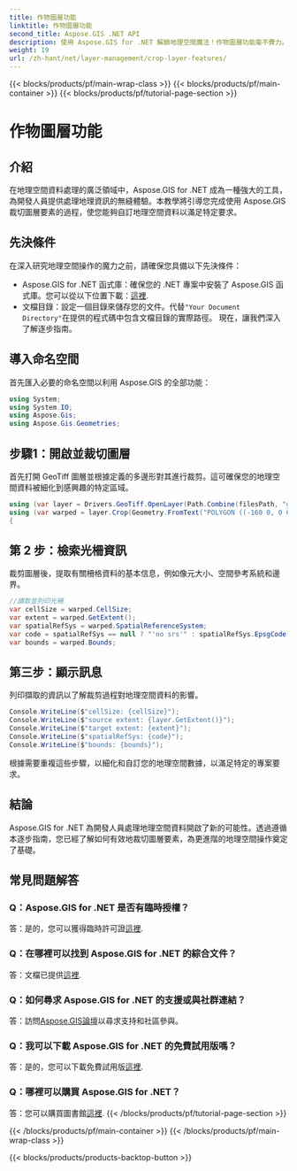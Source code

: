 ```yaml
---
title: 作物圖層功能
linktitle: 作物圖層功能
second_title: Aspose.GIS .NET API
description: 使用 Aspose.GIS for .NET 解鎖地理空間魔法！作物圖層功能毫不費力。立即下載免費試用版。 #Aspose #GIS #geospatial
weight: 19
url: /zh-hant/net/layer-management/crop-layer-features/
---
```


{{< blocks/products/pf/main-wrap-class >}}
{{< blocks/products/pf/main-container >}}
{{< blocks/products/pf/tutorial-page-section >}}

# 作物圖層功能

## 介紹
在地理空間資料處理的廣泛領域中，Aspose.GIS for .NET 成為一種強大的工具，為開發人員提供處理地理資訊的無縫體驗。本教學將引導您完成使用 Aspose.GIS 裁切圖層要素的過程，使您能夠自訂地理空間資料以滿足特定要求。
## 先決條件
在深入研究地理空間操作的魔力之前，請確保您具備以下先決條件：
-  Aspose.GIS for .NET 函式庫：確保您的 .NET 專案中安裝了 Aspose.GIS 函式庫。您可以從以下位置下載：[這裡](https://releases.aspose.com/gis/net/).
- 文檔目錄：設定一個目錄來儲存您的文件。代替`"Your Document Directory"`在提供的程式碼中包含文檔目錄的實際路徑。
現在，讓我們深入了解逐步指南。
## 導入命名空間
首先匯入必要的命名空間以利用 Aspose.GIS 的全部功能：
```csharp
using System;
using System.IO;
using Aspose.Gis;
using Aspose.Gis.Geometries;
```
## 步驟1：開啟並裁切圖層
首先打開 GeoTiff 圖層並根據定義的多邊形對其進行裁剪。這可確保您的地理空間資料被細化到感興趣的特定區域。
```csharp
using (var layer = Drivers.GeoTiff.OpenLayer(Path.Combine(filesPath, "geodetic_world.tif")))
using (var warped = layer.Crop(Geometry.FromText("POLYGON ((-160 0, 0 60, 160 0, 0 -160, -160 0))")))
{
```
## 第 2 步：檢索光柵資訊
裁剪圖層後，提取有關柵格資料的基本信息，例如像元大小、空間參考系統和邊界。
```csharp
//讀取並列印光柵
var cellSize = warped.CellSize;
var extent = warped.GetExtent();
var spatialRefSys = warped.SpatialReferenceSystem;
var code = spatialRefSys == null ? "'no srs'" : spatialRefSys.EpsgCode.ToString();
var bounds = warped.Bounds;
```
## 第三步：顯示訊息
列印擷取的資訊以了解裁剪過程對地理空間資料的影響。
```csharp
Console.WriteLine($"cellSize: {cellSize}");
Console.WriteLine($"source extent: {layer.GetExtent()}");
Console.WriteLine($"target extent: {extent}");
Console.WriteLine($"spatialRefSys: {code}");
Console.WriteLine($"bounds: {bounds}");
```
根據需要重複這些步驟，以細化和自訂您的地理空間數據，以滿足特定的專案要求。
## 結論
Aspose.GIS for .NET 為開發人員處理地理空間資料開啟了新的可能性。透過遵循本逐步指南，您已經了解如何有效地裁切圖層要素，為更進階的地理空間操作奠定了基礎。
## 常見問題解答
### Q：Aspose.GIS for .NET 是否有臨時授權？
答：是的，您可以獲得臨時許可證[這裡](https://purchase.aspose.com/temporary-license/).
### Q：在哪裡可以找到 Aspose.GIS for .NET 的綜合文件？
答：文檔已提供[這裡](https://reference.aspose.com/gis/net/).
### Q：如何尋求 Aspose.GIS for .NET 的支援或與社群連結？
答：訪問[Aspose.GIS論壇](https://forum.aspose.com/c/gis/33)以尋求支持和社區參與。
### Q：我可以下載 Aspose.GIS for .NET 的免費試用版嗎？
答：是的，您可以下載免費試用版[這裡](https://releases.aspose.com/).
### Q：哪裡可以購買 Aspose.GIS for .NET？
答：您可以購買圖書館[這裡](https://purchase.aspose.com/buy).
{{< /blocks/products/pf/tutorial-page-section >}}

{{< /blocks/products/pf/main-container >}}
{{< /blocks/products/pf/main-wrap-class >}}

{{< blocks/products/products-backtop-button >}}
